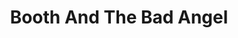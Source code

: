 ---
title: "Booth And The Bad Angel"
summary: "None"
image: "booth-and-the-bad-angel.jpg"
apple_music_artist_url: "None"
wikipedia_url: "none"
---